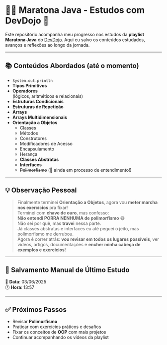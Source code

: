 # 🏃‍♂️ Maratona Java - Estudos com DevDojo 🚀

Este repositório acompanha meu progresso nos estudos da **playlist Maratona Java** do [DevDojo](https://www.youtube.com/@DevDojoBrasil). Aqui eu salvo os conteúdos estudados, avanços e reflexões ao longo da jornada.

---

## 📚 Conteúdos Abordados (até o momento)

- `System.out.println`
- **Tipos Primitivos**
- **Operadores**  
  (lógicos, aritméticos e relacionais)
- **Estruturas Condicionais**
- **Estruturas de Repetição**
- **Arrays**
- **Arrays Multidimensionais**
- **Orientação a Objetos**
    - Classes
    - Métodos
    - Construtores
    - Modificadores de Acesso
    - Encapsulamento
    - Herança
    - **Classes Abstratas**
    - **Interfaces**
    - ~~Polimorfismo~~ (🧠 ainda em processo de entendimento!)

---

## 💡 Observação Pessoal

> Finalmente terminei **Orientação a Objetos**, agora vou **meter marcha nos exercícios** pra fixar!  
> Terminei com **chave de ouro**, mas confesso:  
> **Não entendi PORRA NENHUMA de polimorfismo** 😅  
> Não sei por quê, mas **travei** nessa parte.  
> Já classes abstratas e interfaces eu até peguei o jeito, mas polimorfismo me derrubou.  
> Agora é correr atrás: **vou revisar em todos os lugares possíveis**, ver vídeos, artigos, documentações e **encher minha cabeça de exemplos e exercícios**!

---

## 💾 Salvamento Manual de Último Estudo

📅 **Data**: 03/06/2025  
🕐 **Hora**: 13:57

---

## ✅ Próximos Passos

- Revisar **Polimorfismo**
- Praticar com exercícios práticos e desafios
- Fixar os conceitos de **OOP** com mais projetos
- Continuar acompanhando os vídeos da playlist